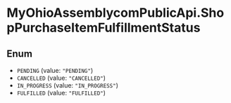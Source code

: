 # MyOhioAssemblycomPublicApi.ShopPurchaseItemFulfillmentStatus

## Enum

* `PENDING` (value: `"PENDING"`)
* `CANCELLED` (value: `"CANCELLED"`)
* `IN_PROGRESS` (value: `"IN_PROGRESS"`)
* `FULFILLED` (value: `"FULFILLED"`)
